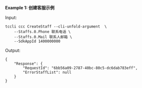 **Example 1: 创建客服示例**



Input: 

```
tccli ccc CreateStaff --cli-unfold-argument  \
    --Staffs.0.Phone 联系电话 \
    --Staffs.0.Mail 联系人邮箱 \
    --SdkAppId 1400000000
```

Output: 
```
{
    "Response": {
        "RequestId": "6bb56a09-2787-40bc-80c5-dc6dab783eff",
        "ErrorStaffList": null
    }
}
```

